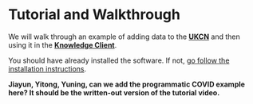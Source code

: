 # Tutorial and Walkthrough

We will walk through an example of adding data to the [__UKCN__](sharingservice.md) and then using it in the [__Knowledge Client__](knowledgeclient.md).

You should have already installed the software. If not, [go follow the installation instructions](install.md).

__Jiayun, Yitong, Yuning, can we add the programmatic COVID example here?  It should be the written-out version of the tutorial video.__

